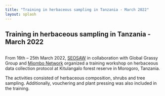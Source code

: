 ```yaml
---
title: "Training in herbaceous sampling in Tanzania - March 2022"
layout: splash
---
```

## Training in herbaceous sampling in Tanzania - March 2022

<figure style="width: 800px" class="align-centre">
  <img src="{{ site.url }}{{ site.baseurl }}/images/tz-workshop/tz1.png" alt="">
</figure>

From 16th – 25th March 2022, [SEOSAW](https://seosaw.github.io/) in collaboration with Global Grassy Group and [Miombo Network](http://miombonetwork.org/) organized a training workshop on herbaceous data collection protocol at Kitulangalo forest reserve in Morogoro, Tanzania.

The activities consisted of herbaceous composition, shrubs and tree sampling. Additionally, vouchering and plant pressing was also included in the training.

<figure style="width: 800px" class="align-centre">
  <img src="{{ site.url }}{{ site.baseurl }}/images/tz-workshop/tz2.png" alt="">
</figure>

<figure style="width: 800px" class="align-centre">
  <img src="{{ site.url }}{{ site.baseurl }}/images/tz-workshop/tz3.png" alt="">
</figure> 

<figure style="width: 800px" class="align-centre">
  <img src="{{ site.url }}{{ site.baseurl }}/images/tz-workshop/tz4.png" alt="">
</figure> 